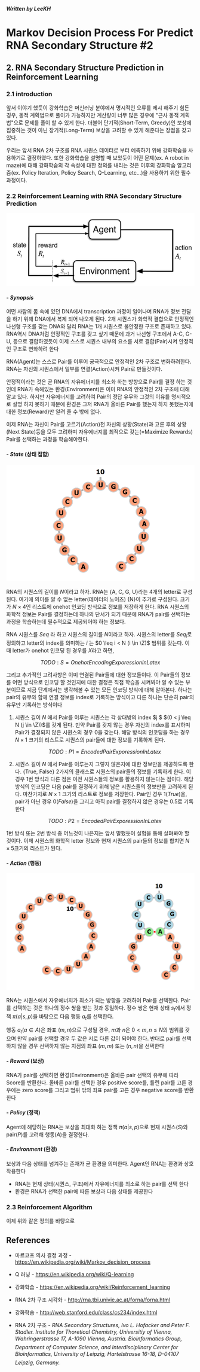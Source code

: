 ***Written by LeeKH***

# Markov Decision Process For Predict RNA Secondary Structure #2

## 2. RNA Secondary Structure Prediction in Reinforcement Learning

### 2.1 introduction

앞서 이야기 했듯이 강화학습은 머신러닝 분야에서 명시적인 오류를 제시 해주기 힘든 경우, 동적 계획법으로 풀이가 가능하지만 계산량이 너무 많은 경우에 "근사 동적 계획법"으로 문제를 풀이 할 수 있게 한다. 더불어 단기적(Short-Term, Greedy)인 보상에 집중하는 것이 아닌 장기적(Long-Term) 보상을 고려할 수 있게 해준다는 장점을 갖고 있다. 

우리는 앞서 RNA 2차 구조를 RNA 시퀀스 데이터로 부터 예측하기 위해 강화학습을 사용하기로 결정하였다. 또한 강화학습을 설명할 때 보았듯이 어떤 문제(ex. A robot in maze)에 대해 강화학습의 각 속성에 대한 정의를 내리는 것은 이후의 강화학습 알고리즘(ex. Policy Iteration, Policy Search, Q-Learning, etc...)을 사용하기 위한 필수 과정이다.

### 2.2 Reinforcement Learning with RNA Secondary Structure Prediction

![](assets/1.png)

#### - $Synopsis$

어떤 사람의 몸 속에 있던 DNA에서 transcription 과정이 일어나며 RNA가 정보 전달을 하기 위해 DNA에서 복제 되어 나오게 된다. 2개 시퀀스가 화학적 결합으로 안정적인 나선형 구조를 갖는 DNA와 달리 RNA는 1개 시퀀스로 불안정한 구조로 존재하고 있다. RNA역시 DNA처럼 안정적인 구조를 갖고 싶기 때문에 과거 나선형 구조에서 A-C, G-U, 등으로 결합하였듯이 이제 스스로 시퀀스 내부의 요소를 서로 결합(Pair)시켜 안정적인 구조로 변화하려 한다

RNA(Agent)는 스스로 Pair를 이루어 궁극적으로 안정적인 2차 구조로 변화하려한다. RNA는 자신의 시퀀스에서 일부를 연결(Action)시켜 Pair로 만들것이다. 

안정적이라는 것은 곧 RNA의 자유에너지를 최소화 하는 방향으로 Pair를 결정 하는 것인데 RNA가 속해있는 환경(Environment)은 이미 RNA의 안정적인 2차 구조에 대해 알고 있다. 하지만 자유에너지를 고려하여 Pair의 정답 유무와 그것의 이유를 명시적으로 설명 하지 못하기 때문에 환경은 그저 RNA가 올바른 Pair를 했는지 하지 못했는지에 대한 정보(Reward)만 알려 줄 수 밖에 없다.

이제 RNA는 자신이 Pair를 고르기(Action)전 자신의 상황(State)과 고른 후의 상황(Next State)등을 모두 고려하며 자유에너지를 최적으로 갖는(=Maximize Rewards) Pair를 선택하는 과정을 학습해야한다. 



#### - $State$ (상태 집합)

![](assets/1549001840443.png)

RNA의 시퀀스의 길이를 $N$이라고 하자. RNA는 {A, C, G, U}라는 4개의 letter로 구성된다. 여기에 의미를 알 수 없는 letter(데이터의 노이즈) {N}이 추가로 구성된다. 크기가 $N \times 4$인 리스트에 onehot 인코딩 방식으로 정보를 저장하게 한다. RNA 시퀀스의 화학적 정보는 Pair를 결정하는데 하나의 단서가 되기 때문에 RNA가 pair를 선택하는 과정을 학습하는데 필수적으로 제공되어야 하는 정보다. 

RNA 시퀀스를 $Seq$ 라 하고 시퀀스의 길이를 $N$이라고 하자. 시퀀스의 letter를 $Seq_{i}$로 정의하고 letter의 index를 의미하는 $i$ 는  $0 \leq i < N (i \in \Z)$ 범위를 갖는다. 이때 letter가 onehot 인코딩 된 경우를 $X$라고 하면,



$$
TODO: S = OnehotEncodingExporessionInLatex
$$



그리고 추가적인 고려사항은 이미 연결된 Pair들에 대한 정보들이다. 이 Pair들의 정보를 어떤 방식으로 인코딩 할 것인지에 대한 결정은 직접 학습을 시켜봐야 알 수 있는 부분이므로 지금 단계에서는 생각해볼 수 있는 모든 인코딩 방식에 대해 알아본다. 하나는 pair의 유무와 함께 연결 정보를 index로 기록하는 방식이고 다른 하나는 단순히 pair의 유무만 기록하는 방식이다

 1. 시퀀스 길이 $N$ 에서 Pair를 이루는 시퀀스는 각 상대방의 index $j $ $(0 < j \leq N (j \in \Z))$를 갖게 된다. 만약 Pair를 갖지 않는 경우 자신의 index를 표시하며 Pair가 결정되지 않은 시퀀스의 경우 0을 갖는다. 해당 방식의 인코딩을 하는 경우 $N \times 1$ 크기의 리스트로 시퀀스의 pair들에 대한 정보를 기록하게 된다.  

    

    $$
    TODO: P1 = EncodedPairExporessionInLatex
    $$

    

 2. 시퀀스 길이 $N$ 에서 Pair를 이루는지 그렇지 않은지에 대한 정보만을 제공하도록 한다. {True, False} 2가지의 클래스로 시퀀스의 pair들의 정보를 기록하게 한다. 이 경우 1번 방식과 다른 점은 이전 시퀀스들의 정보를 활용하지 않는다는 점이다. 해당 방식의 인코딩은 다음 pair를 결정하기 위해 남은 시퀀스들의 정보만을 고려하게 된다. 마찬가지로 $N \times 1$ 크기의 리스트로 정보를 저장한다. Pair인 경우 1($True$)을, pair가 아닌 경우 0($False$)을 그리고 아직 pair를 결정하지 않은 경우는 0.5로 기록한다

    

    $$
    TODO: P2 = EncodedPairExporessionInLatex
    $$



1번 방식 또는 2번 방식 중 어느것이 나은지는 앞서 말했듯이 실험을 통해 살펴봐야 할 것이다. 이제 시퀀스의 화학적 letter 정보와 현재 시퀀스의 pair들의 정보를 합치면 $N \times 5​$ 크기의 리스트가 된다. 



#### - $Action$ (행동)

![](assets/1549001937139.png)

RNA는 시퀀스에서 자유에너지가 최소가 되는 방향을 고려하여 Pair를 선택한다. Pair를 선택하는 것은 하나의 정수 쌍을 받는 것과 동일하다. 정수 쌍은 현재 상태 $s_{t}$에서 정책 $\pi(a|s, p)$을 바탕으로 다음 행동 $a_{t}$를 선택한다.

행동 $a_{t}(a \in A)$은 좌표 $(m,n)$으로 구성될 경우, $m$과 $n$은 $0 < m, n \leq N$의 범위를 갖으며 만약 pair를 선택할 경우 두 값은 서로 다른 값이 되어야 한다. 반대로 pair를 선택하지 않을 경우 선택하지 않는 지점의 좌표 $(m,m)$ 또는 $(n,n)$을 선택한다 

#### - $Reward$ (보상)

RNA가 pair를 선택하면 환경(Environment)은 올바른 pair 선택의 유무에 따라 Score를 반환한다. 올바른 pair를 선택한 경우 positive score를, 틀린 pair를 고른 경우에는 zero score를 그리고 범위 밖의 좌표 pair를 고른 경우 negative score를 반환한다 

#### - $Policy$ (정책)

Agent에 해당하는 RNA는 보상을 최대화 하는 정책 $\pi(a|s, p)​$으로 현재 시퀀스($S​$)와 pair($P​$)를 고려해 행동($A​$)을 결정한다.

#### - $Environment$ (환경)

보상과 다음 상태를 넘겨주는 존재가 곧 환경을 의미한다. Agent인 RNA는 환경과 상호작용한다

* RNA는 현재 상태(시퀀스, 구조)에서 자유에너지를 최소로 하는 pair를 선택 한다
* 환경은 RNA가 선택한 pair에 따른 보상과 다음 상태를 제공한다

### 2.3 Reinforcement Algorithm

이제 위와 같은 정의를 바탕으로 

 

## References

- 마르코프 의사 결정 과정 - https://en.wikipedia.org/wiki/Markov_decision_process

- Q 러닝 - https://en.wikipedia.org/wiki/Q-learning

- 강화학습 - https://en.wikipedia.org/wiki/Reinforcement_learning

- RNA 2차 구조 시각화 - http://rna.tbi.univie.ac.at/forna/forna.html

- 강화학습 -  http://web.stanford.edu/class/cs234/index.html

- RNA 2차 구조 -  *RNA Secondary Structures, Ivo L. Hofacker and Peter F. Stadler. Institute for Thoretical Chemistry, Universitiy of Vienna, Wahringerstrasse 17, A-1090 Vienna, Austria. Bioinformatics Group, Department of Computer Science, and Interdisciplinary Center for Bioinformatics, University of Leipzig,*
  *Hartelstrasse 16-18, D-04107 Leipzig, Germany.*

  







  
